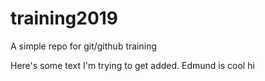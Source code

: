 # training2019
A simple repo for git/github training

Here's some text I'm trying to get added.
Edmund is cool hi